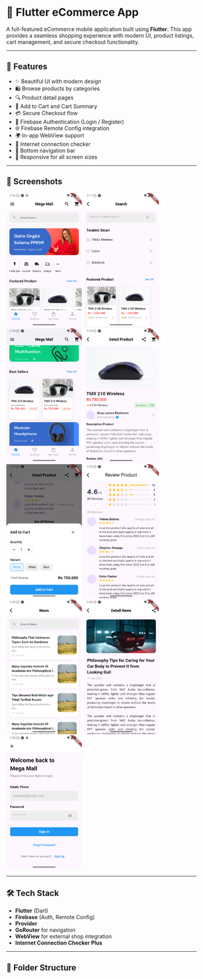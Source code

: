 # 🛒 Flutter eCommerce App

A full-featured eCommerce mobile application built using **Flutter**. This app provides a seamless shopping experience with modern UI, product listings, cart management, and secure checkout functionality.

---

## 🚀 Features

- ✨ Beautiful UI with modern design
- 🛍️ Browse products by categories
- 🔍 Product detail pages
- 🛒 Add to Cart and Cart Summary
- 💳 Secure Checkout flow
- 🔐 Firebase Authentication (Login / Register)
- 🌐 Firebase Remote Config integration
- 🌍 In-app WebView support
- 📶 Internet connection checker
- 🧭 Bottom navigation bar
- 📱 Responsive for all screen sizes

---

## 📱 Screenshots

<!-- Replace with your own screenshots -->
<img src="photo/1.png" width="200" /> <img src="photo/2.png" width="200" /> <img src="photo/3.png" width="200" /> <img src="photo/4.png" width="200" /> <img src="photo/5.png" width="200" /> <img src="photo/7.png" width="200" /> <img src="photo/8.png" width="200" /> <img src="photo/9.png" width="200" /> <img src="photo/10.png" width="200" />

---

## 🛠️ Tech Stack

- **Flutter** (Dart)
- **Firebase** (Auth, Remote Config)
- **Provider** 
- **GoRouter** for navigation
- **WebView** for external shop integration
- **Internet Connection Checker Plus**

---

## 📂 Folder Structure

